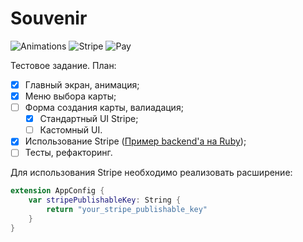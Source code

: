# Souvenir

![Animations](https://media.giphy.com/media/xThtabA1tDfnP9K1Jm/giphy.gif)
![Stripe](https://media.giphy.com/media/xUOwG5LxksHbKgQsQo/giphy.gif)
![Pay](https://media.giphy.com/media/3o7WIq46HWgJ5bdMT6/giphy.gif)

Тестовое задание. План:
- [x] Главный экран, анимация;
- [x] Меню выбора карты;
- [ ] Форма создания карты, валиадация;
  - [x] Стандартный UI Stripe;
  - [ ] Кастомный UI.
- [x] Использование Stripe ([Пример backend'а на Ruby](https://github.com/artFintch/example-ios-backend));
- [ ] Тесты, рефакторинг.

Для использования Stripe необходимо реализовать расширение:
```swift
extension AppConfig {
    var stripePublishableKey: String {
        return "your_stripe_publishable_key"
    }
}
```

